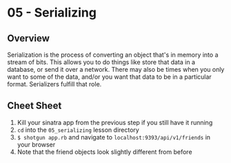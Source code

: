 # 05 - Serializing

## Overview

Serialization is the process of converting an object that's in memory into a
stream of bits.  This allows you to do things like store that data in a
database, or send it over a network.  There may also be times when you only
want to some of the data, and/or you want that data to be in a particular
format.  Serializers fulfill that role.

## Cheet Sheet

1. Kill your sinatra app from the previous step if you still have it running
1. `cd` into the `05_serializing` lesson directory
1. `$ shotgun app.rb` and navigate to `localhost:9393/api/v1/friends` in your browser
1. Note that the friend objects look slightly different from before

